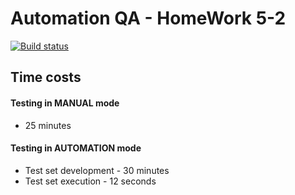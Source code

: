 # Automation QA - HomeWork 5-2
[![Build status](https://ci.appveyor.com/api/projects/status/pwofhyrpmiresmyk?svg=true)](https://ci.appveyor.com/project/alexkochutov/aqa-5-2)

## Time costs

#### Testing in **MANUAL** mode
* 25 minutes
#### Testing in **AUTOMATION** mode
* Test set development - 30 minutes
* Test set execution - 12 seconds